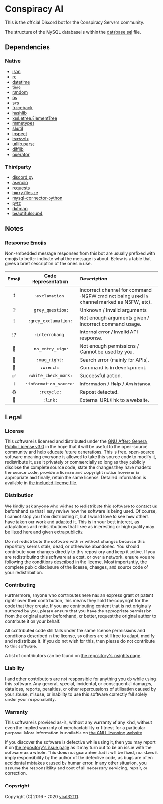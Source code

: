 # Conspiracy AI

This is the official Discord bot for the Conspiracy Servers community.

The structure of the MySQL database is within the [database.sql](https://github.com/conspiracy-servers/conspiracy-ai/blob/master/database.sql) file.

## Dependencies

### Native

* [json](https://docs.python.org/3/library/json.html)
* [re](https://docs.python.org/3/library/re.html)
* [datetime](https://docs.python.org/3/library/datetime.html)
* [time](https://docs.python.org/3/library/time.html)
* [random](https://docs.python.org/3/library/random.html)
* [os](https://docs.python.org/3/library/os.html)
* [sys](https://docs.python.org/3/library/sys.html)
* [traceback](https://docs.python.org/3/library/traceback.html)
* [hashlib](https://docs.python.org/3/library/hashlib.html)
* [xml.etree.ElementTree](https://docs.python.org/3/library/xml.etree.elementtree.html)
* [mimetypes](https://docs.python.org/3/library/mimetypes.html)
* [shutil](https://docs.python.org/3/library/shutil.html)
* [inspect](https://docs.python.org/3/library/inspect.html)
* [itertools](https://docs.python.org/3/library/itertools.html)
* [urllib.parse](https://docs.python.org/3/library/urllib.parse.html)
* [difflib](https://docs.python.org/3/library/difflib.html)
* [operator](https://docs.python.org/3/library/operator.html)

### Thirdparty

* [discord.py](https://pypi.org/project/discord.py/)
* [asyncio](https://pypi.org/project/asyncio/)
* [requests](https://pypi.org/project/requests/)
* [hurry.filesize](https://pypi.org/project/hurry.filesize/)
* [mysql-connector-python](https://pypi.org/project/mysql-connector-python/)
* [pytz](https://pypi.org/project/pytz/)
* [dotmap](https://pypi.org/project/dotmap/)
* [beautifulsoup4](https://pypi.org/project/beautifulsoup4/)

## Notes

### Response Emojis

Non-embedded message responses from this bot are usually prefixed with emojis to better indicate what the message is about. Below is a table that gives a brief description of the ones in use.

| Emoji | Code Representation | Description |
|:-----:|:-------------------:|:----------- |
| ❗ | `:exclamation:` | Incorrect channel for command (NSFW cmd not being used in channel marked as NSFW, etc). |
| ❔ | `:grey_question:` | Unknown / Invalid arguments. |
| ❕ | `:grey_exclamation:` | Not enough arguments given / Incorrect command usage. |
| ⁉️ | `:interrobang:` | Internal error / Invalid API response. |
| 🚫 | `:no_entry_sign:` | Not enough permissions / Cannot be used by you. |
| 🔎 | `:mag_right:` | Search error (mainly for APIs). |
| 🔧 | `:wrench:` | Command is in development. |
| ✅ | `:white_check_mark:` | Successful action. |
| ℹ️ | `:information_source:` | Information / Help / Assistance. |
| ♻️ | `:recycle:` | Repost detected. |
| 🔗 | `:link:` | External URL/link to a website. |

## Legal

### License

This software is licensed and distributed under the [GNU Affero General Public License v3.0](https://www.gnu.org/licenses/agpl-3.0.html) in the hope that it will be useful to the open-source community and help educate future generations. This is free, open-source software meaning everyone is allowed to take this source code to modify it, redistribute it, use it privately or commercially so long as they publicly disclose the complete source code, state the changes they have made to the source code, provide a license and copyright notice however is appropriate and finally, retain the same license. Detailed information is available in [the included license file](LICENSE.md).

### Distribution

We kindly ask anyone who wishes to redistribute this software to [contact us](mailto:contact@conspiracyservers.com?subject=Conspiracy%20AI%20redistribution) beforehand so that I may review how the software is being used. Of course, I cannot stop you from distributing it, but I would love to see how others have taken our work and adapted it. This is in your best interest, as adaptations and redistributions that I see as interesting or high quality may be listed here and given extra publicity.

Do not redistribute the software with or without changes because this repository seems stale, dead, or otherwise abandoned. You should contribute your changes directly to this repository and keep it active. If you are redistributing this software at a cost, or over a network, ensure you are following the conditions described in the license. Most importantly, the complete public disclosure of the license, changes, and source code of your redistribution.

### Contributing

Furthermore, anyone who contributes here has an express grant of patent rights over their contribution, this means they hold the copyright for the code that they create. If you are contributing content that is not originally authored by you, please ensure that you have the appropriate permission from the original author beforehand, or better, request the original author to contribute it on your behalf.

All contributed code still falls under the same license permissions and conditions described in the license, so others are still free to adapt, modify and redistribute it. If you do not wish for this, then please do not contribute to this software.

A list of contributors can be found on [the repository's insights page](https://github.com/conspiracy-servers/conspiracy-ai/graphs/contributors).

### Liability

I and other contributors are not responsible for anything you do while using this software. Any general, special, incidental, or consequential damages, data loss, reports, penalties, or other repercussions of utilisation caused by your abuse, misuse, or inability to use this software correctly fall solely under your responsibility.

### Warranty

This software is provided as-is, without any warranty of any kind, without even the implied warranty of merchantability or fitness for a particular purpose. More information is available on [the GNU licensing website](https://www.gnu.org/licenses/).

If you discover the software is defective while using it, then you may report it on [the repository's issue page](https://github.com/conspiracy-servers/conspiracy-ai/issues) as it may turn out to be an issue with the software as a whole. This does not guarantee that it will be fixed, nor does it imply responsibility by the author of the defective code, as bugs are often accidental mistakes caused by human error. In any other situation, you assume the responsibility and cost of all necessary servicing, repair, or correction.

### Copyright

Copyright (C) 2016 - 2020 [viral32111](https://github.com/viral32111).
